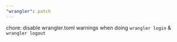 ```yaml
---
"wrangler": patch
---
```


chore: disable wrangler.toml warnings when doing `wrangler login` & `wrangler logout`
